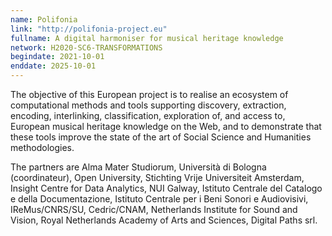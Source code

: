 ```yaml
---
name: Polifonia
link: "http://polifonia-project.eu"
fullname: A digital harmoniser for musical heritage knowledge
network: H2020-SC6-TRANSFORMATIONS
begindate: 2021-10-01 
enddate: 2025-10-01
---
```


 The objective of this European project is to realise an ecosystem of computational methods and tools supporting discovery, extraction, encoding, interlinking, classification, exploration of, and access to, European musical heritage knowledge on the Web, and to demonstrate that these tools improve the state of the art of Social Science and Humanities methodologies. 

The partners are Alma Mater Studiorum, Università di Bologna (coordinateur), Open University, Stichting Vrije Universiteit Amsterdam, Insight Centre for Data Analytics, NUI Galway, Istituto Centrale del Catalogo e della Documentazione, Istituto Centrale per i Beni Sonori e Audiovisivi, IReMus/CNRS/SU, Cedric/CNAM, Netherlands Institute for Sound and Vision, Royal Netherlands Academy of Arts and Sciences, Digital Paths srl.